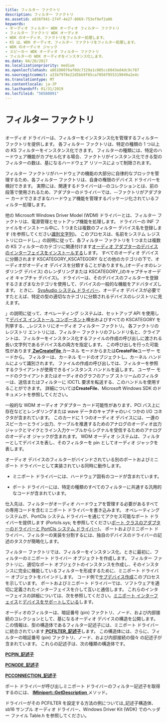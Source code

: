 ```yaml
---
title: フィルター ファクトリ
description: フィルター ファクトリ
ms.assetid: e836f941-274f-4e27-8069-753ef9ef2a06
keywords:
- オーディオ フィルター WDK オーディオ フィルター ファクトリ
- フィルター ファクトリ WDK オーディオ
- WDK のオーディオ、ファクトリをフィルター処理します。
- KS は、WDK オーディオ、フィルター ファクトリをフィルター処理します。
- WDK のオーディオ ジャック
- スピーカー WDK オーディオ フィルター ファクトリ
- フィルターの WDK オーディオをインスタンス化します。
ms.date: 04/20/2017
ms.localizationpriority: medium
ms.openlocfilehash: a86100076af0dc7329a1c005cc6043ed4dc9c787
ms.sourcegitcommit: a33b7978e22d5bb9f65ca7056f955319049a2e4c
ms.translationtype: MT
ms.contentlocale: ja-JP
ms.lasthandoff: 01/31/2019
ms.locfileid: "56560891"
---
```

# <a name="filter-factories"></a>フィルター ファクトリ


## <span id="filter_factories"></span><span id="FILTER_FACTORIES"></span>


オーディオ ドライバーは、フィルターをインスタンス化を管理するフィルター ファクトリを提供します。 各フィルター ファクトリは、特定の種類の 1 つ以上の KS フィルターをインスタンス化できます。 フィルターの種類には、特定のハードウェア機能がカプセル化する場合、ファクトリがインスタンス化できる型のフィルターの数は、基になるハードウェア リソースによって制限されます。

フィルター ファクトリがハードウェアの機能の大部分に自律的なブロックを管理するため、各フィルター ファクトリは、自身の権限のデバイス ドライバーを検討できます。 実際には、関連するドライバーは--のコレクションとは、前の段落で使用されるため、アダプターのドライバーでは、--ファクトリがアダプター カードでさまざまなハードウェア機能を管理するパッケージ化されているフィルター処理します。

他の Microsoft Windows Driver Model (WDM) ドライバーとは、フィルター ファクトリは、電源管理とセットアップ機能を処理します。 ドライバーの INF ファイルをインストール中に、1 つまたは複数のフィルター デバイス名を登録します (を参照してください[識別文字列](https://msdn.microsoft.com/library/windows/hardware/ff541224))。 このプロセスは、名前をシステム レジストリにロードし、」の説明に従って、各フィルター ファクトリを 1 つまたは複数の KS フィルターのカテゴリに関連付けます[オーディオ アダプターのデバイスのインターフェイスをインストールする](installing-device-interfaces-for-an-audio-adapter.md)します。 すべてのオーディオ デバイスに分類されます KSCATEGORY\_KSCATEGORY などの他のカテゴリの下で、オーディオがオーディオ デバイスを分類することがありますも\_(オーディオのレンダリング デバイス) のレンダリングまたは KSCATEGORY\_(のキャプチャオーディオ キャプチャ デバイス)。 ドライバーは、そのデバイスのフィルターを登録するさまざまなカテゴリを使用して、デバイスの一般的な機能をアドバタイズします。 ときに、 [SysAudio システム ドライバー](kernel-mode-wdm-audio-components.md#sysaudio_system_driver)、オーディオ デバイスが必要ですたとえば、特定の型の適切なカテゴリに分類されるデバイスのレジストリに見えます。

」の説明に従って、オペレーティング システムは、セットアップ API を使用して[デバイス インストール コンポーネント](https://msdn.microsoft.com/library/windows/hardware/ff728855)検出およびすべての KSCATEGORY を列挙する、\_レジストリにオーディオ フィルター ファクトリ。 各ファクトリのレジストリ エントリには、フィルター ファクトリのフレンドリ名と、クライアントは、フィルターをインスタンス化するファイルの作成の呼び出しに渡される長い文字列であるデバイス名の両方を指定します。 この呼び出しを行った可能性があります[ **ZwCreateFile** ](https://msdn.microsoft.com/library/windows/hardware/ff566424)カーネル モードからまたは**CreateFile**ユーザー モードから。 フィルターは、カーネル モードのオブジェクトし、カーネル ハンドルによって識別されます。 ファイルの作成の呼び出しでは、フィルターを参照するクライアントが使用できるインスタンス ハンドルを返します。 ユーザー モードのクライアントまたはオーディオのグラフのアップ ストリームのフィルターは、送信またはフィルターに IOCTL 要求を転送する、このハンドルを使用することができます。 詳細については**CreateFile**、Microsoft Windows SDK のドキュメントを参照してください。

一般的な WDM オーディオ アダプター カード可能性があります、PCI バス上に存在などとレンダリングまたは wave データのキャプチャのいくつかの I/O コネクタが含まれています。 このカードに 1 つのオーディオ デバイスには、一連のスピーカーとライン出力、ケーブルを推進するためのアナログのオーディオ出力ジャックとマイクとライン入力ケーブルからシグナルを受信するためのアナログのオーディオ ジャックが含まれます。 WDM オーディオ システムは、フィルターとしてデバイスを表し、そのフィルターを pin としてオーディオ ジャックを表します。

オーディオ デバイスのフィルターがバインドされている別のポートおよびミニポート ドライバーとして実装されている同時に動作します。

-   ミニポート ドライバーには、ハードウェア固有のコードが含まれています。

-   ポート ドライバーには、特定の種類のすべてのフィルターに共通する汎用的なコードが含まれています。

仕入先は、フィルターがオーディオ ハードウェアを管理する必要があるすべての専用コードを含むミニポート ドライバーを書き込みます。 オペレーティング システムが、PortCls システム ドライバーを通じてアクセス可能なポート ドライバーを提供します (Portcls.sys; を参照してください[ポート クラスのアダプターのドライバーと PortCls システム ドライバー](kernel-mode-wdm-audio-components.md#port_class_adapter_driver_and_portcls_system_driver))。 ポートおよびミニポート ドライバー、フィルターの実装を分割するには、独自のデバイスのドライバーの記述のタスクが簡略化します。

フィルター ファクトリでは、フィルターをインスタンス化、ときに最初に、フィルターのミニポート ドライバー オブジェクトを作成します。 フィルター ファクトリに、適切なポート オブジェクトのインスタンスを作成し、そのインスタンスに完全に機能しているフィルターを形成するために、ミニポート ドライバー オブジェクトをバインドします。 コード例で[サブデバイス作成](subdevice-creation.md)このプロセスを示しています。 ポートおよびミニポート ドライバーでは、ソフトウェアを適切に定義されたインターフェイスを介して互いと通信します。 これらのインターフェイスの詳細については、次を参照してください。[ミニポート インターフェイス](miniport-interfaces.md)と[デバイスをサポートしている](supporting-a-device.md)します。

オーディオのフィルターは、暗証番号 (pin) ファクトリ、ノード、および内部接続のコレクションとして、基になるオーディオ デバイスの構造を公開します。 この情報は、型の構造体であるフィルター記述子には、ミニポート ドライバーに統合されています[ **PCFILTER\_記述子**](https://msdn.microsoft.com/library/windows/hardware/ff537694)します。 この構造体には、さらに、フィルターの暗証番号 (pin) ファクトリ、ノード、および内部接続の個々 の記述子が含まれています。 これらの記述子は、次の種類の構造体です。

[**PCPIN\_記述子**](https://msdn.microsoft.com/library/windows/hardware/ff537721)

[**PCNODE\_記述子**](https://msdn.microsoft.com/library/windows/hardware/ff537720)

[**PCCONNECTION\_記述子**](https://msdn.microsoft.com/library/windows/hardware/ff537688)

ポート ドライバーが呼び出しミニポート ドライバーのフィルター記述子を取得するのには、 [ **IMiniport::GetDescription** ](https://msdn.microsoft.com/library/windows/hardware/ff536765)メソッド。

ドライバーがその PCFILTER を設定する方法の例については\_記述子構造体、sb16 サンプル オーディオ ドライバー、Windows Driver Kit (WDK) でのヘッダー ファイル Table.h を参照してください。

 

 




